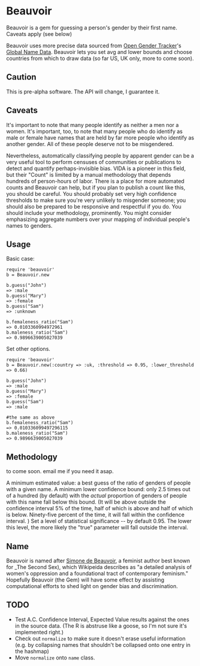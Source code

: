 Beauvoir
========

Beauvoir is a gem for guessing a person's gender by their first name. Caveats apply (see below)

Beauvoir uses more precise data sourced from [Open Gender Tracker](http://opengendertracking.org/)'s [Global Name Data](https://github.com/OpenGenderTracking/globalnamedata). Beauvoir lets you set avg and lower bounds and choose countries from which to draw data (so far US, UK only, more to come soon).

Caution
-------
This is pre-alpha software. The API will change, I guarantee it.

Caveats
-------

It's important to note that many people identify as neither a men nor a women. It's important, too, to note that many people who do identify as male or female have names that are held by far more people who identify as another gender. All of these people deserve not to be misgendered.

Nevertheless, automatically classifying people by apparent gender can be a very useful tool to perform censuses of communities or publications to detect and quantify perhaps-invisible bias. VIDA is a pioneer in this field, but their \"Count\" is limited by a manual methodology that depends hundreds of person-hours of labor. There is a place for more automated counts and Beauvoir can help, but if you plan to publish a count like this, you should be careful. You should probably set very high confidence thresholds to make sure you're very unlikely to misgender someone; you should also be prepared to be responsive and respectful if you do. You should include your methodology, prominently. You might consider emphasizing aggregate numbers over your mapping of individual people's names to genders.

Usage
-----

Basic case:
````
require 'beauvoir'
b = Beauvoir.new

b.guess("John")
=> :male
b.guess("Mary")
=> :female
b.guess("Sam")
=> :unknown

b.femaleness_ratio("Sam")
=> 0.0103360994972961
b.maleness_ratio("Sam")
=> 0.9896639005027039
````

Set other options.
````
require 'beauvoir'
b = Beauvoir.new(:country => :uk, :threshold => 0.95, :lower_threshold => 0.66)

b.guess("John")
=> :male
b.guess("Mary")
=> :female
b.guess("Sam")
=> :male

#the same as above
b.femaleness_ratio("Sam")
=> 0.010336099497296115
b.maleness_ratio("Sam")
=> 0.9896639005027039
````

Methodology
-----------
to come soon. email me if you need it asap.

A minimum estimated value: a best guess of the ratio of genders of people with a given name.
A minimum lower confidence bound: only 2.5 times out of a hundred (by default) with the _actual_ proportion of genders of people with this name fall below this bound. (It will be above outside the confidence interval 5% of the time, half of which is above and half of which is below. Ninety-five percent of the time, it will fall within the confidence interval. )
Set a level of statistical significance -- by default 0.95. The lower this level, the more likely the "true" parameter will fall outside the interval.

Name
----
Beauvoir is named after [Simone de Beauvoir](http://en.wikipedia.org/wiki/Simone_de_Beauvoir), a feminist author best known for _The Second Sex), which Wikipeida describes as "a detailed analysis of women's oppression and a foundational tract of contemporary feminism." Hopefully Beauvoir (the Gem) will have some effect by assisting computational efforts to shed light on gender bias and discrimination.

TODO
----
- Test A.C. Confidence Interval, Expected Value results against the ones in the source data. (The R is abstruse like a goose, so I'm not sure it's implemented right.)
- Check out `normalize` to make sure it doesn't erase useful information (e.g. by collapsing names that shouldn't be collapsed onto one entry in the hashmap)
- Move `normalize` onto `name` class.